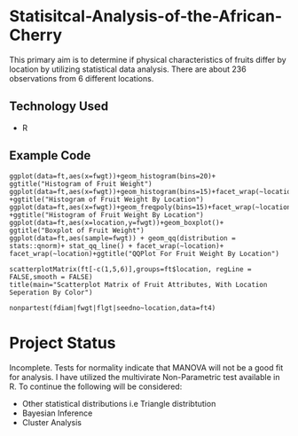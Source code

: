 # Statisitcal-Analysis-of-the-African-Cherry
This primary aim is to determine if physical characteristics of fruits differ by location by utilizing statistical data analysis. There are about 236 observations from 6 different locations. 

## Technology Used
* R

## Example Code
```
ggplot(data=ft,aes(x=fwgt))+geom_histogram(bins=20)+ ggtitle("Histogram of Fruit Weight") 
ggplot(data=ft,aes(x=fwgt))+geom_histogram(bins=15)+facet_wrap(~location,ncol=3) +ggtitle("Histogram of Fruit Weight By Location") 
ggplot(data=ft,aes(x=fwgt))+geom_freqpoly(bins=15)+facet_wrap(~location,ncol=3) +ggtitle("Histogram of Fruit Weight By Location")
ggplot(data=ft,aes(x=location,y=fwgt))+geom_boxplot()+ ggtitle("Boxplot of Fruit Weight") 
ggplot(data=ft,aes(sample=fwgt)) + geom_qq(distribution = stats::qnorm)+ stat_qq_line() + facet_wrap(~location)+ facet_wrap(~location)+ggtitle("QQPlot For Fruit Weight By Location")

scatterplotMatrix(ft[-c(1,5,6)],groups=ft$location, regLine = FALSE,smooth = FALSE)
title(main="Scatterplot Matrix of Fruit Attributes, With Location Seperation By Color")

nonpartest(fdiam|fwgt|flgt|seedno~location,data=ft4)
```


# Project Status
Incomplete. Tests for normality indicate that MANOVA will not be a good fit for analysis. I have utilized the multivirate Non-Parametric test available in R. To continue the following will be considered:
* Other statistical distributions i.e Triangle distribtution
* Bayesian Inference
* Cluster Analysis
